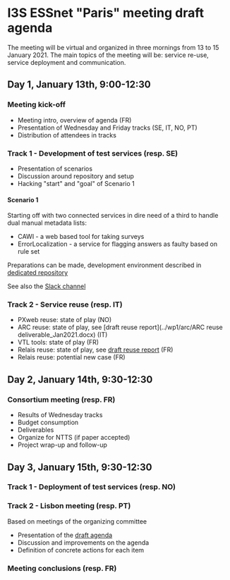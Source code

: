 # I3S ESSnet "Paris" meeting draft agenda

The meeting will be virtual and organized in three mornings from 13 to 15 January 2021. The main topics of the meeting will be: service re-use, service deployment and communication.


## Day 1, January 13th, 9:00-12:30

### Meeting kick-off

  * Meeting intro, overview of agenda (FR)
  * Presentation of Wednesday and Friday tracks (SE, IT, NO, PT)
  * Distribution of attendees in tracks


### Track 1 - Development of test services (resp. SE)

  * Presentation of scenarios
  * Discussion around repository and setup
  * Hacking "start" and "goal" of Scenario 1

#### Scenario 1

Starting off with two connected services in dire need of a third to handle dual manual metadata lists:

  * CAWI - a web based tool for taking surveys
  * ErrorLocalization - a service for flagging answers as faulty based on rule set

Preparations can be made, development environment described in [dedicated repository](https://github.com/I3S-ESSnet/ExampleServices)

See also the [Slack channel](https://i3s-essnet.slack.com/archives/CSDHL7YPM)


### Track 2 - Service reuse (resp. IT)

  * PXweb reuse: state of play (NO)
  * ARC reuse: state of play, see [draft reuse report](../wp1/arc/ARC reuse deliverable_Jan2021.docx) (IT)
  * VTL tools: state of play (FR)
  * Relais reuse: state of play, see [draft reuse report](../wp1/relais/relais-reuse-fr.md) (FR)
  * Relais reuse: potential new case (FR)


## Day 2, January 14th, 9:30-12:30

### Consortium meeting (resp. FR)

  * Results of Wednesday tracks
  * Budget consumption
  * Deliverables
  * Organize for NTTS (if paper accepted)
  * Project wrap-up and follow-up


## Day 3, January 15th, 9:30-12:30

 
### Track 1 - Deployment of test services (resp. NO)


### Track 2 - Lisbon meeting (resp. PT)

Based on meetings of the organizing committee

  * Presentation of the [draft agenda](../lisbon-workshop/agenda.md)
  * Discussion and improvements on the agenda
  * Definition of concrete actions for each item


### Meeting conclusions (resp. FR)